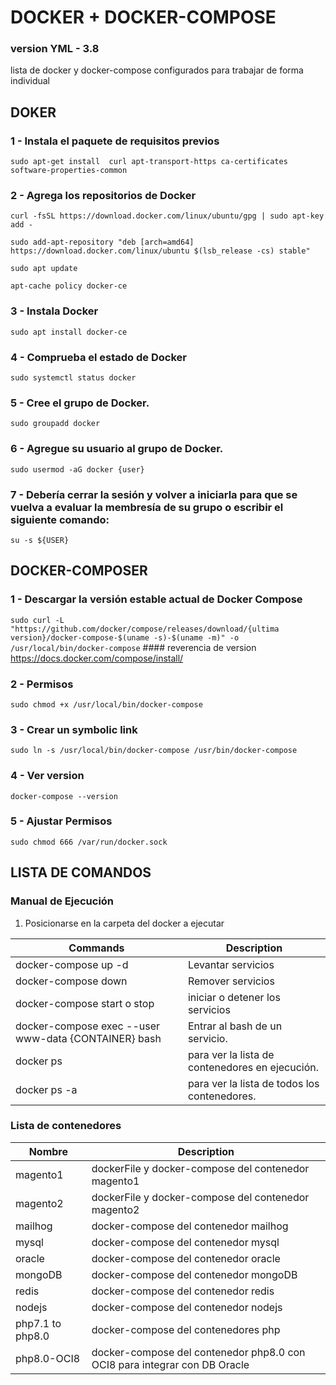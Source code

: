 # DOCKER + DOCKER-COMPOSE 
### version YML - 3.8

lista de docker y docker-compose configurados para trabajar de forma individual

## DOKER

### 1 - Instala el paquete de requisitos previos
``
	sudo apt-get install  curl apt-transport-https ca-certificates software-properties-common
``

### 2 - Agrega los repositorios de Docker

``
	curl -fsSL https://download.docker.com/linux/ubuntu/gpg | sudo apt-key add -
``

``
	sudo add-apt-repository "deb [arch=amd64] https://download.docker.com/linux/ubuntu $(lsb_release -cs) stable"
``

``
	sudo apt update
``

``
	apt-cache policy docker-ce
``

### 3 - Instala Docker
``
	sudo apt install docker-ce
``

### 4 - Comprueba el estado de Docker
``
	sudo systemctl status docker
``

### 5 - Cree el grupo de Docker.
``
	sudo groupadd docker
``

### 6 - Agregue su usuario al grupo de Docker.
``
	sudo usermod -aG docker {user}
``
### 7 - Debería cerrar la sesión y volver a iniciarla para que se vuelva a evaluar la membresía de su grupo o escribir el siguiente comando:
``
	su -s ${USER}
``


## DOCKER-COMPOSER

### 1 - Descargar la versión estable actual de Docker Compose
``
	sudo curl -L "https://github.com/docker/compose/releases/download/{ultima version}/docker-compose-$(uname -s)-$(uname -m)" -o /usr/local/bin/docker-compose
``
	#### reverencia de version 
	https://docs.docker.com/compose/install/

### 2 - Permisos
``
	sudo chmod +x /usr/local/bin/docker-compose
``

### 3 - Crear un symbolic link
``
	sudo ln -s /usr/local/bin/docker-compose /usr/bin/docker-compose
``

### 4 - Ver version 
``
	docker-compose --version
``

### 5 - Ajustar Permisos
``
	sudo chmod 666 /var/run/docker.sock
``

## LISTA DE COMANDOS

### Manual de Ejecución
1. Posicionarse en la carpeta del docker a ejecutar

| Commands  | Description  |
|---|---|
| docker-compose up -d  | Levantar servicios |
| docker-compose down  | Remover servicios  |
| docker-compose start o stop  | iniciar o detener los servicios  |
| docker-compose exec --user www-data {CONTAINER} bash  | Entrar al bash de un servicio. |
| docker ps  | para ver la lista de contenedores en ejecución.  |
| docker ps -a | para ver la lista de todos los contenedores.  |

### Lista de contenedores

| Nombre  | Description  |
|---|---|
| magento1  | dockerFile y docker-compose del contenedor magento1 |
| magento2  | dockerFile y docker-compose del contenedor magento2  |
| mailhog  | docker-compose del contenedor mailhog |
| mysql  | docker-compose del contenedor mysql  |
| oracle  | docker-compose del contenedor oracle  |
| mongoDB  | docker-compose del contenedor mongoDB  |
| redis  | docker-compose del contenedor redis |
| nodejs  | docker-compose del contenedor nodejs |
| php7.1 to php8.0  | docker-compose del contenedores php |
| php8.0-OCI8  | docker-compose del contenedor php8.0 con OCI8 para integrar con DB Oracle  |